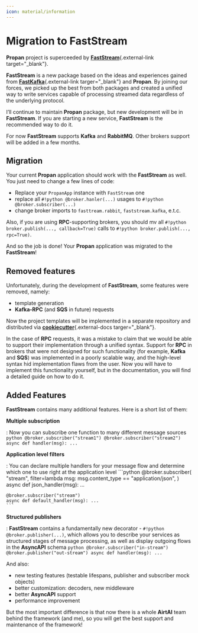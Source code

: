 ```yaml
---
icon: material/information
---
```


# Migration to **FastStream**

**Propan** project is superceeded by [**FastStream**](https://github.com/airtai/faststream){.external-link target="_blank"}.

**FastStream** is a new package based on the ideas and experiences gained from [**FastKafka**](https://github.com/airtai/fastkafka){.external-link targer="_blank"} and **Propan**. By joining our forces, we picked up the best from both packages and created a unified way to write services capable of processing streamed data regardless of the underlying protocol.

I’ll continue to maintain **Propan** package, but new development will be in **FastStream**. If you are starting a new service, **FastStream** is the recommended way to do it.

For now **FastStream** supports **Kafka** and **RabbitMQ**. Other brokers support will be added in a few months.

## Migration

Your current **Propan** application should work with the **FastStream** as well. You just need to change a few lines of code:

* Replace your `PropanApp` instance with `FastStream` one
* replace all `#!python @broker.hanler(...)` usages to `#!python @broker.subscriber(...)`
* change broker imports to `fasttream.rabbit`, `faststream.kafka`, e.t.c.

Also, if you are using **RPC**-supporting brokers, you should mv all `#!python broker.publish(..., callback=True)` calls to `#!python broker.publish(..., rpc=True)`.

And so the job is done! Your **Propan** application was migrated to the **FastStream**!

## Removed features

Unfortunately, during the development of **FastStream**, some features were removed, namely:

* template generation
* **Kafka-RPC** (and **SQS** in future) requests

Now the project templates will be implemented in a separate repository and distributed via [**cookiecutter**](https://cookiecutter.readthedocs.io/en/stable/){.external-docs targer="_blank"}.

In the case of **RPC** requests, it was a mistake to claim that we would be able to support their implementation through a unified syntax. Support for **RPC** in brokers that were not designed for such functionality (for example, **Kafka** and **SQS**) was implemented in a poorly scalable way, and the high-level syntax hid implementation flaws from the user. Now you will have to implement this functionality yourself, but in the documentation, you will find a detailed guide on how to do it.

## Added Features

**FastStream** contains many additional features. Here is a short list of them:

**Multiple subscription**

:   Now you can subscribe one function to many different message sources
    ```python
    @broker.subscriber("stream1")
    @broker.subscriber("stream2")
    async def handler(msg): ...
    ```

**Application level filters**

:   You can declare multiple handlers for your message flow and determine which one to use right at the application level
    ```python
    @broker.subscriber(
        "stream",
        filter=lambda msg: msg.content_type == "application/json",
    )
    async def json_handler(msg): ...

    @broker.subscriber("stream")
    async def default_handler(msg): ...
    ```

**Structured publishers**

:   **FastStream** contains a fundamentally new decorator - `#!python @broker.publisher(...)`, which allows you to describe your services as structured stages of message processing, as well as display outgoing flows in the **AsyncAPI** schema
    ```python
    @broker.subscriber("in-stream")
    @broker.publisher("out-stream")
    async def handler(msg): ...
    ```

And also:

* new testing features (testable lifespans, publisher and subscriber mock objects)
* better customization: decoders, new middleware
* better **AsyncAPI** support
* performance improvement

But the most important difference is that now there is a whole **AirtAI** team behind the framework (and me), so you will get the best support and maintenance of the framework!
